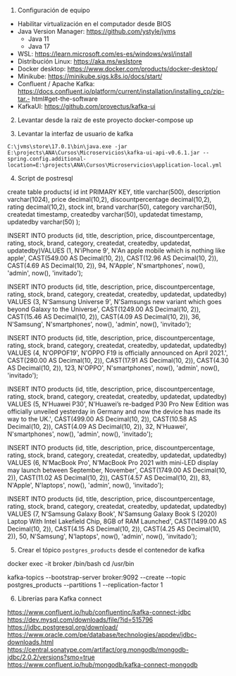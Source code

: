 1. Configuración de equipo
- Habilitar virtualización en el computador desde BIOS
- Java Version Manager: https://github.com/ystyle/jvms 
  - Java 11
  - Java 17
- WSL: https://learn.microsoft.com/es-es/windows/wsl/install 
- Distribución Linux: https://aka.ms/wslstore 
- Docker desktop: https://www.docker.com/products/docker-desktop/ 
- Minikube: https://minikube.sigs.k8s.io/docs/start/ 
- Confluent / Apache Kafka: https://docs.confluent.io/platform/current/installation/installing_cp/zip-tar.- html#get-the-software 
- KafkaUI: https://github.com/provectus/kafka-ui 

2. Levantar desde la raiz de este proyecto
docker-compose up

3. Levantar la interfaz de usuario de kafka

`C:\jvms\store\17.0.1\bin\java.exe -jar E:\projects\ANA\Cursos\Microservicios\kafka-ui-api-v0.6.1.jar --spring.config.additional-location=E:\projects\ANA\Cursos\Microservicios\application-local.yml`


4. Script de postresql

create table products(
 id int PRIMARY KEY,
 title varchar(500),
 description varchar(1024),
 price decimal(10,2),
 discountpercentage decimal(10,2),
 rating decimal(10,2),
 stock int,
 brand varchar(50),
 category varchar(50),
 createdat timestamp,
 createdby varchar(50),
 updatedat timestamp,
 updatedby varchar(50)
);


INSERT INTO products (id, title, description, price, discountpercentage, rating, stock, brand, category, createdat, createdby, updatedat, updatedby)VALUES (1, N'iPhone 9', N'An apple mobile which is nothing like apple', CAST(549.00 AS Decimal(10, 2)), CAST(12.96 AS Decimal(10, 2)), CAST(4.69 AS Decimal(10, 2)), 94, N'Apple', N'smartphones', now(), 'admin', now(), 'invitado');


INSERT INTO products (id, title, description, price, discountpercentage, rating, stock, brand, category, createdat, createdby, updatedat, updatedby) VALUES (3, N'Samsung Universe 9', N'Samsungs new variant which goes beyond Galaxy to the Universe', CAST(1249.00 AS Decimal(10, 2)), CAST(15.46 AS Decimal(10, 2)), CAST(4.09 AS Decimal(10, 2)), 36, N'Samsung', N'smartphones', now(), 'admin', now(), 'invitado');

INSERT INTO products (id, title, description, price, discountpercentage, rating, stock, brand, category, createdat, createdby, updatedat, updatedby) VALUES (4, N'OPPOF19', N'OPPO F19 is officially announced on April 2021.', CAST(280.00 AS Decimal(10, 2)), CAST(17.91 AS Decimal(10, 2)), CAST(4.30 AS Decimal(10, 2)), 123, N'OPPO', N'smartphones', now(), 'admin', now(), 'invitado');

INSERT INTO products (id, title, description, price, discountpercentage, rating, stock, brand, category, createdat, createdby, updatedat, updatedby) VALUES (5, N'Huawei P30', N'Huawei’s re-badged P30 Pro New Edition was officially unveiled yesterday in Germany and now the device has made its way to the UK.', CAST(499.00 AS Decimal(10, 2)), CAST(10.58 AS Decimal(10, 2)), CAST(4.09 AS Decimal(10, 2)), 32, N'Huawei', N'smartphones', now(), 'admin', now(), 'invitado');

INSERT INTO products (id, title, description, price, discountpercentage, rating, stock, brand, category, createdat, createdby, updatedat, updatedby) VALUES (6, N'MacBook Pro', N'MacBook Pro 2021 with mini-LED display may launch between September, November', CAST(1749.00 AS Decimal(10, 2)), CAST(11.02 AS Decimal(10, 2)), CAST(4.57 AS Decimal(10, 2)), 83, N'Apple', N'laptops', now(), 'admin', now(), 'invitado');

INSERT INTO products (id, title, description, price, discountpercentage, rating, stock, brand, category, createdat, createdby, updatedat, updatedby) VALUES (7, N'Samsung Galaxy Book', N'Samsung Galaxy Book S (2020) Laptop With Intel Lakefield Chip, 8GB of RAM Launched', CAST(1499.00 AS Decimal(10, 2)), CAST(4.15 AS Decimal(10, 2)), CAST(4.25 AS Decimal(10, 2)), 50, N'Samsung', N'laptops', now(), 'admin', now(), 'invitado');

5. Crear el tópico `postgres_products` desde el contenedor de kafka

docker exec -it broker /bin/bash
cd /usr/bin

kafka-topics --bootstrap-server broker:9092 --create --topic postgres_products --partitions 1 --replication-factor 1

6. Librerías para Kafka connect

https://www.confluent.io/hub/confluentinc/kafka-connect-jdbc
https://dev.mysql.com/downloads/file/?id=515796
https://jdbc.postgresql.org/download/
https://www.oracle.com/pe/database/technologies/appdev/jdbc-downloads.html
https://central.sonatype.com/artifact/org.mongodb/mongodb-jdbc/2.0.2/versions?smo=true
https://www.confluent.io/hub/mongodb/kafka-connect-mongodb
